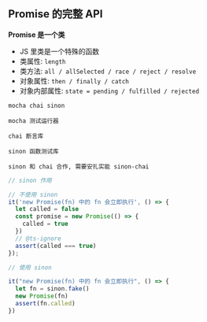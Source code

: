 ## Promise 的完整 API

**Promise 是一个类**

- JS 里类是一个特殊的函数
- 类属性: `length`
- 类方法: `all / allSelected / race / reject / resolve`
- 对象属性: `then / finally / catch`
- 对象内部属性: `state = pending / fulfilled / rejected`

```
mocha chai sinon

mocha 测试运行器

chai 断言库

sinon 函数测试库

sinon 和 chai 合作, 需要安扎实能 sinon-chai
```

```js
// sinon 作用

// 不使用 sinon
it('new Promise(fn) 中的 fn 会立即执行', () => {
  let called = false
  const promise = new Promise(() => {
    called = true
  })
  // @ts-ignore
  assert(called === true)
});

// 使用 sinon

it("new Promise(fn) 中的 fn 会立即执行", () => {
  let fn = sinon.fake()
  new Promise(fn)
  assert(fn.called)
})
```

